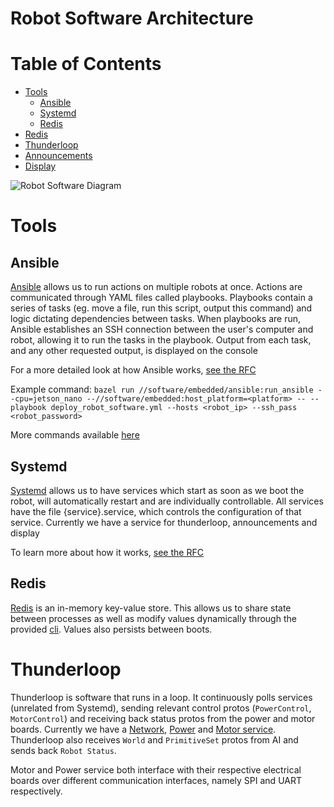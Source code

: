 # Robot Software Architecture

# Table of Contents
* [Tools](#tools)
   * [Ansible](#ansible)
   * [Systemd](#systemd)
   * [Redis](#redis)
* [Redis](#redis)
* [Thunderloop](#thunderloop)
* [Announcements](#announcements)
* [Display](#display)

![Robot Software Diagram](images/robot_software_diagram.svg)

# Tools

## Ansible

[Ansible](https://www.ansible.com/overview/how-ansible-works) allows us to run actions on multiple robots at once. Actions are communicated through YAML files called playbooks. Playbooks contain a series of tasks (eg. move a file, run this script, output this command) and logic dictating dependencies between tasks. When playbooks are run, Ansible establishes an SSH connection between the user's computer and robot, allowing it to run the tasks in the playbook. Output from each task, and any other requested output, is displayed on the console

For a more detailed look at how Ansible works, [see the RFC](https://docs.google.com/document/d/1hN3Us2Vjr8z6ihqUVp_3L7rrjKc-EZ-l2hZJc31gNOc/edit)

Example command: `bazel run //software/embedded/ansible:run_ansible --cpu=jetson_nano --//software/embedded:host_platform=<platform> -- --playbook deploy_robot_software.yml --hosts <robot_ip> --ssh_pass <robot_password>`

More commands available [here](useful-robot-commands.md#off-robot-commands)

## Systemd

[Systemd](https://www.freedesktop.org/wiki/Software/systemd/) allows us to have services which start as soon as we boot the robot, will automatically restart and are individually controllable. All services have the file {service}.service, which controls the configuration of that service. Currently we have a service for thunderloop, announcements and display

To learn more about how it works, [see the RFC](https://docs.google.com/document/d/1hN3Us2Vjr8z6ihqUVp_3L7rrjKc-EZ-l2hZJc31gNOc/edit)

## Redis

[Redis](https://redis.io/docs/about/) is an in-memory key-value store. This allows us to share state between processes as well as modify values dynamically through the provided [cli](useful-robot-commands#redis). Values also persists between boots.

# Thunderloop

Thunderloop is software that runs in a loop. It continuously polls services (unrelated from Systemd), sending relevant control protos (`PowerControl`, `MotorControl`) and receiving back status protos from the power and motor boards. Currently we have a [Network](https://github.com/UBC-Thunderbots/Software/blob/master/src/software/embedded/services/network/network.cpp), [Power](https://github.com/UBC-Thunderbots/Software/blob/master/src/software/embedded/services/power.cpp) and [Motor service](https://github.com/UBC-Thunderbots/Software/blob/master/src/software/embedded/services/motor.cpp). Thunderloop also receives `World` and `PrimitiveSet` protos from AI and sends back `Robot Status`.

Motor and Power service both interface with their respective electrical boards over different communication interfaces, namely SPI and UART respectively.
